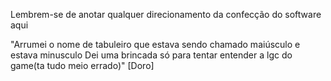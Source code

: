 Lembrem-se de anotar qualquer direcionamento da confecção do software aqui

"Arrumei o nome de tabuleiro que estava sendo chamado maiúsculo e estava minusculo
Dei uma brincada só para tentar entender a lgc do game(ta tudo meio errado)" [Doro]